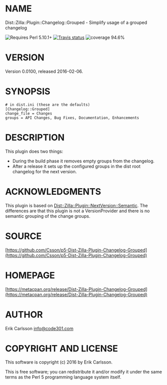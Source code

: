 # NAME

Dist::Zilla::Plugin::Changelog::Grouped - Simplify usage of a grouped changelog

![Requires Perl 5.10.1+](https://img.shields.io/badge/perl-5.10.1+-brightgreen.svg) [![Travis status](https://api.travis-ci.org/Csson/p5-Dist-Zilla-Plugin-Changelog-Grouped.svg?branch=master)](https://travis-ci.org/Csson/p5-Dist-Zilla-Plugin-Changelog-Grouped) ![coverage 94.6%](https://img.shields.io/badge/coverage-94.6%-yellow.svg)

# VERSION

Version 0.0100, released 2016-02-06.

# SYNOPSIS

    # in dist.ini (these are the defaults)
    [Changelog::Grouped]
    change_file = Changes
    groups = API Changes, Bug Fixes, Documentation, Enhancements

# DESCRIPTION

This plugin does two things:

- During the build phase it removes empty groups from the changelog.
- After a release it sets up the configured groups in the dist root changelog for the next version.

# ACKNOWLEDGMENTS

This plugin is based on [Dist::Zilla::Plugin::NextVersion::Semantic](https://metacpan.org/pod/Dist::Zilla::Plugin::NextVersion::Semantic). The differences are that this plugin is not a VersionProvider and
there is no semantic grouping of the change groups.

# SOURCE

[https://github.com/Csson/p5-Dist-Zilla-Plugin-Changelog-Grouped](https://github.com/Csson/p5-Dist-Zilla-Plugin-Changelog-Grouped)

# HOMEPAGE

[https://metacpan.org/release/Dist-Zilla-Plugin-Changelog-Grouped](https://metacpan.org/release/Dist-Zilla-Plugin-Changelog-Grouped)

# AUTHOR

Erik Carlsson <info@code301.com>

# COPYRIGHT AND LICENSE

This software is copyright (c) 2016 by Erik Carlsson.

This is free software; you can redistribute it and/or modify it under
the same terms as the Perl 5 programming language system itself.

